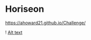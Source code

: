 # Horiseon 


https://ahoward21.github.io/Challenge/

! [Alt text](./assets/images/screenshot.png?raw=true "Screen Shot")